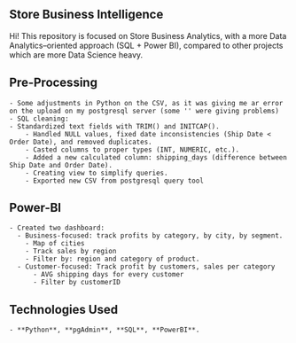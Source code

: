 ## **Store Business Intelligence**

Hi! This repository is focused on Store Business Analytics, with a more Data Analytics–oriented approach (SQL + Power BI), compared to other projects which are more Data Science heavy.

## **Pre-Processing**
    - Some adjustments in Python on the CSV, as it was giving me ar error on the upload on my postgresql server (some '' were giving problems)
    - SQL cleaning:
    - Standardized text fields with TRIM() and INITCAP().
        - Handled NULL values, fixed date inconsistencies (Ship Date < Order Date), and removed duplicates.
        - Casted columns to proper types (INT, NUMERIC, etc.).
        - Added a new calculated column: shipping_days (difference between Ship Date and Order Date).
        - Creating view to simplify queries.
        - Exported new CSV from postgresql query tool
  
## **Power-BI**
    - Created two dashboard:
      - Business-focused: track profits by category, by city, by segment.
        - Map of cities
        - Track sales by region
        - Filter by: region and category of product.
      - Customer-focused: Track profit by customers, sales per category
          - AVG shipping days for every customer
          - Filter by customerID

## **Technologies Used**
    - **Python**, **pgAdmin**, **SQL**, **PowerBI**.
